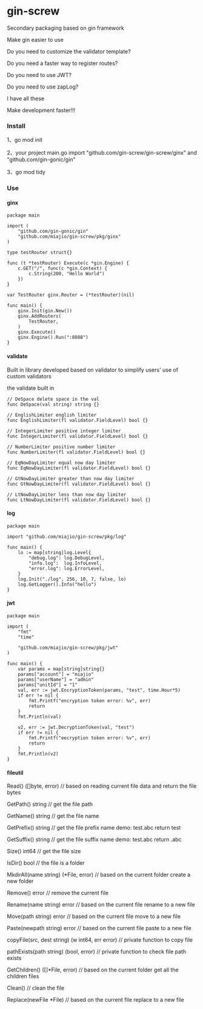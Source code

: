 # gin-screw
Secondary packaging based on gin framework

Make gin easier to use

Do you need to customize the validator template?

Do you need a faster way to register routes?

Do you need to use JWT?

Do you need to use zapLog?

I have all these

Make development faster!!!

### Install
1、go mod init

2、your project main.go import "github.com/gin-screw/gin-screw/ginx" and "github.com/gin-gonic/gin"

3、go mod tidy

### Use

#### ginx

```golang
package main

import (
	"github.com/gin-gonic/gin"
	"github.com/miajio/gin-screw/pkg/ginx"
)

type testRouter struct{}

func (t *testRouter) Execute(c *gin.Engine) {
	c.GET("/", func(c *gin.Context) {
		c.String(200, "Hello World")
	})
}

var TestRouter ginx.Router = (*testRouter)(nil)

func main() {
	ginx.Init(gin.New())
	ginx.AddRouters(
		TestRouter,
	)
	ginx.Execute()
	ginx.Engine().Run(":8088")
}
```

#### validate

Built in library developed based on validator to simplify users' use of custom validators

the validate built in 
```golang
// DeSpace delete space in the val
func DeSpace(val string) string {}

// EnglishLimiter english limiter
func EnglishLimiter(fl validator.FieldLevel) bool {}

// IntegerLimiter positive integer limiter
func IntegerLimiter(fl validator.FieldLevel) bool {}

// NumberLimiter positive number limiter
func NumberLimiter(fl validator.FieldLevel) bool {}

// EqNowDayLimiter equal now day limiter
func EqNowDayLimiter(fl validator.FieldLevel) bool {}

// GtNowDayLimiter greater than now day limiter
func GtNowDayLimiter(fl validator.FieldLevel) bool {}

// LtNowDayLimiter less than now day limiter
func LtNowDayLimiter(fl validator.FieldLevel) bool {}
```

#### log

```golang
package main

import "github.com/miajio/gin-screw/pkg/log"

func main() {
	lo := map[string]log.Level{
		"debug.log": log.DebugLevel,
		"info.log":  log.InfoLevel,
		"error.log": log.ErrorLevel,
	}
	log.Init("./log", 256, 10, 7, false, lo)
	log.GetLogger().Info("hello")
}
```

#### jwt
```golang
package main

import (
	"fmt"
	"time"

	"github.com/miajio/gin-screw/pkg/jwt"
)

func main() {
	var params = map[string]string{}
	params["account"] = "miajio"
	params["userName"] = "admin"
	params["unitId"] = "1"
	val, err := jwt.EncryptionToken(params, "test", time.Hour*5)
	if err != nil {
		fmt.Printf("encryption token error: %v", err)
		return
	}
	fmt.Println(val)

	v2, err := jwt.DecryptionToken(val, "test")
	if err != nil {
		fmt.Printf("eecryption token error: %v", err)
		return
	}
	fmt.Println(v2)
}
```

#### fileutil
Read() ([]byte, error)                          // based on reading current file data and return the file bytes

GetPath() string                                // get the file path

GetName() string                                // get the file name

GetPrefix() string                              // get the file prefix name demo: test.abc return test

GetSuffix() string                              // get the file suffix name demo: test.abc return .abc

Size() int64                                    // get the file size

IsDir() bool                                    // the file is a folder

MkdirAll(name string) (*File, error)            // based on the current folder create a new folder

Remove() error                                  // remove the current file

Rename(name string) error                       // based on the current file rename to a new file

Move(path string) error                         // based on the current file move to a new file

Paste(newpath string) error                     // based on the current file paste to a new file

copyFile(src, dest string) (w int64, err error) // private function to copy file

pathExists(path string) (bool, error)           // private function to check file path exists

GetChildren() ([]*File, error)                  // based on the current folder get all the children files

Clean()                                         // clean the file

Replace(newFile *File)                          // based on the current file replace to a new file